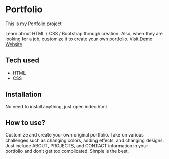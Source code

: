 # Portfolio

This is my Portfolio project


 Learn about HTML / CSS / Bootstrap through creation. Also, when they are looking for a job, customize it to create your own portfolio.
[Visit Demo Website](https://portfolio.shaybrilliant.repl.co/)
## Tech used
* HTML
* CSS
## Installation
No need to install anything, just open index.html.
## How to use?
Customize and create your own original portfolio. Take on various challenges such as changing colors, adding effects, and changing designs. Just include ABOUT, PROJECTS, and CONTACT information in your portfolio and don't get too complicated. Simple is the best.
